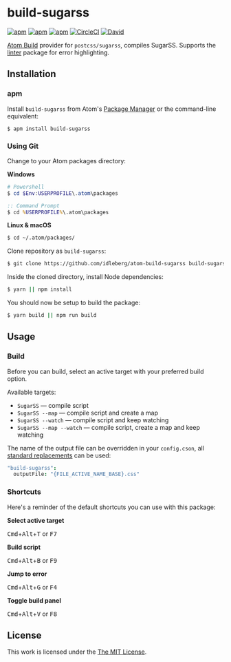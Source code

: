 # build-sugarss

[![apm](https://flat.badgen.net/apm/license/build-sugarss)](https://atom.io/packages/build-sugarss)
[![apm](https://flat.badgen.net/apm/v/build-sugarss)](https://atom.io/packages/build-sugarss)
[![apm](https://flat.badgen.net/apm/dl/build-sugarss)](https://atom.io/packages/build-sugarss)
[![CircleCI](https://flat.badgen.net/circleci/github/idleberg/atom-build-sugarss)](https://circleci.com/gh/idleberg/atom-build-sugarss)
[![David](https://flat.badgen.net/david/dev/idleberg/atom-build-sugarss)](https://david-dm.org/idleberg/atom-build-sugarss?type=dev)

[Atom Build](https://atombuild.github.io/) provider for `postcss/sugarss`, compiles SugarSS. Supports the [linter](https://atom.io/packages/linter) package for error highlighting.

## Installation

### apm

Install `build-sugarss` from Atom's [Package Manager](http://flight-manual.atom.io/using-atom/sections/atom-packages/) or the command-line equivalent:

`$ apm install build-sugarss`

### Using Git

Change to your Atom packages directory:

**Windows**

```powershell
# Powershell
$ cd $Env:USERPROFILE\.atom\packages
```

```cmd
:: Command Prompt
$ cd %USERPROFILE%\.atom\packages
```

**Linux & macOS**

```bash
$ cd ~/.atom/packages/
```

Clone repository as `build-sugarss`:

```bash
$ git clone https://github.com/idleberg/atom-build-sugarss build-sugarss
```

Inside the cloned directory, install Node dependencies:

```bash
$ yarn || npm install
```

You should now be setup to build the package:

```bash
$ yarn build || npm run build
```

## Usage

### Build

Before you can build, select an active target with your preferred build option.

Available targets:

* `SugarSS` — compile script
* `SugarSS --map` — compile script and create a map
* `SugarSS --watch` — compile script and keep watching
* `SugarSS --map --watch` — compile script, create a map and keep watching

The name of the output file can be overridden in your `config.cson`, all [standard replacements](https://github.com/noseglid/atom-build#replacements) can be used:

```cson
"build-sugarss":
  outputFile: "{FILE_ACTIVE_NAME_BASE}.css"
```

### Shortcuts

Here's a reminder of the default shortcuts you can use with this package:

**Select active target**

<kbd>Cmd</kbd>+<kbd>Alt</kbd>+<kbd>T</kbd> or <kbd>F7</kbd>

**Build script**

<kbd>Cmd</kbd>+<kbd>Alt</kbd>+<kbd>B</kbd> or <kbd>F9</kbd>

**Jump to error**

<kbd>Cmd</kbd>+<kbd>Alt</kbd>+<kbd>G</kbd> or <kbd>F4</kbd>

**Toggle build panel**

<kbd>Cmd</kbd>+<kbd>Alt</kbd>+<kbd>V</kbd> or <kbd>F8</kbd>

## License

This work is licensed under the [The MIT License](LICENSE).
